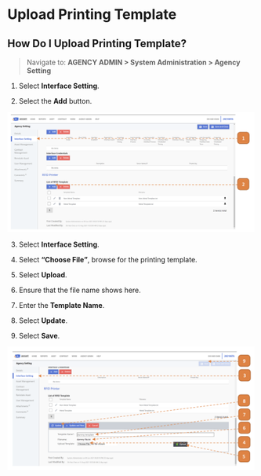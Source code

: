 # Upload Printing Template

## How Do I Upload Printing Template?

> Navigate to: **AGENCY ADMIN > System Administration > Agency Setting**

1. Select **Interface Setting**.

2. Select the **Add** button.

![](images/PT2.png "PT2")

3. Select **Interface Setting**.

4. Select **“Choose File”**, browse for the printing template.

5. Select **Upload**.

6. Ensure that the file name shows here.

7. Enter the **Template Name**.

8. Select **Update**.

9. Select **Save**.

![](images/PT3.png "PT3")